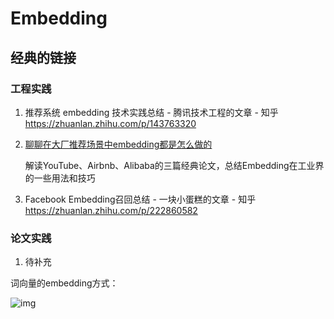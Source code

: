 # Embedding



## 经典的链接

### 工程实践

1. 推荐系统 embedding 技术实践总结 - 腾讯技术工程的文章 - 知乎 https://zhuanlan.zhihu.com/p/143763320

2. [聊聊在大厂推荐场景中embedding都是怎么做的](https://mp.weixin.qq.com/s?__biz=MzI1MzY0MzE4Mg==&mid=2247487462&idx=1&sn=e0427c23d163f4e984c3ca9a7ec2f84a&chksm=e9d01f27dea79631180ecdb3ca8d978b0e7fee1b4f1c2dfa9e202b211f654158918caafb0296&scene=126&sessionid=1598451754&key=1682b2315ca9ee4943e8eefe160ce97d7448502b81127f8ffe0d12469119b15865f2d3316d9574958cd29bb4c304e70c2f3d8bbdcc42d753e01063fc4f2151d6fc2e97b60308cb89362f845fdf010e1921883622896a7b3db79c069e80cdbf30eeb15aafd2d26ead8f523ae5e1dfe2c35ea3ff611b9f5ea46b8280266eafcc57&ascene=1&uin=NzQxNjE1MjE4&devicetype=Windows+10+x64&version=62090529&lang=zh_CN&exportkey=A0gTqvBAFB3%2BIfLu0zE99U4%3D&pass_ticket=N2mrUHqVBxkWOkGlrzT3X%2BjFBDgeEjOFmLpISkO1Qq4Bh6hV1sE%2F9acZIAZn3rCa)

   解读YouTube、Airbnb、Alibaba的三篇经典论文，总结Embedding在工业界的一些用法和技巧
   
3. Facebook Embedding召回总结 - 一块小蛋糕的文章 - 知乎 https://zhuanlan.zhihu.com/p/222860582

### 论文实践

1. 待补充





词向量的embedding方式：

![img](https://pic1.zhimg.com/v2-18144af9c14e4121f810368593d51698_r.jpg)